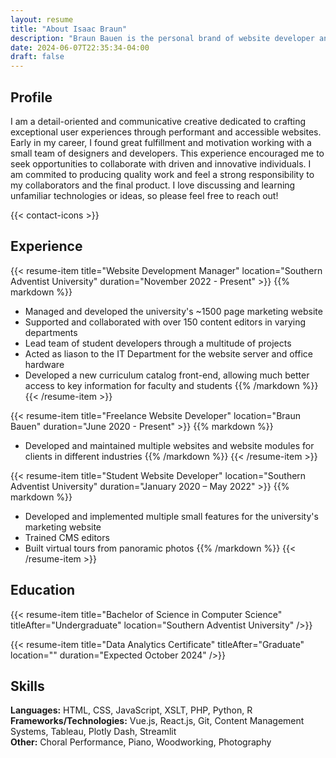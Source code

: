 ```yaml
---
layout: resume
title: "About Isaac Braun"
description: "Braun Bauen is the personal brand of website developer and creative, Isaac Braun."
date: 2024-06-07T22:35:34-04:00
draft: false
---
```


## Profile
I am a detail-oriented and communicative creative dedicated to crafting exceptional user experiences through performant and accessible websites.
Early in my career, I found great fulfillment and motivation working with a small team of designers and developers.
This experience encouraged me to seek opportunities to collaborate with driven and innovative individuals.
I am commited to producing quality work and feel a strong responsibility to my collaborators and the final product.
I love discussing and learning unfamiliar technologies or ideas, so please feel free to reach out!

{{< contact-icons >}}

## Experience

{{< resume-item title="Website Development Manager" location="Southern Adventist University" duration="November 2022 - Present" >}}
{{% markdown %}}
- Managed and developed the university's ~1500 page marketing website
- Supported and collaborated with over 150 content editors in varying departments
- Lead team of student developers through a multitude of projects
- Acted as liason to the IT Department for the website server and office hardware
- Developed a new curriculum catalog front-end, allowing much better access to key information for faculty and students
{{% /markdown %}}
{{< /resume-item >}}

{{< resume-item title="Freelance Website Developer" location="Braun Bauen" duration="June 2020 - Present" >}}
{{% markdown %}}
- Developed and maintained multiple websites and website modules for clients in different industries
{{% /markdown %}}
{{< /resume-item >}}

{{< resume-item title="Student Website Developer" location="Southern Adventist University" duration="January 2020 – May 2022" >}}
{{% markdown %}}
- Developed and implemented multiple small features for the university's marketing website
- Trained CMS editors
- Built virtual tours from panoramic photos
{{% /markdown %}}
{{< /resume-item >}}

## Education

{{< resume-item title="Bachelor of Science in Computer Science" titleAfter="Undergraduate" location="Southern Adventist University" />}}

{{< resume-item title="Data Analytics Certificate" titleAfter="Graduate" location="" duration="Expected October 2024" />}}

## Skills

**Languages:** HTML, CSS, JavaScript, XSLT, PHP, Python, R\
**Frameworks/Technologies:** Vue.js, React.js, Git, Content Management Systems, Tableau, Plotly Dash, Streamlit\
**Other:** Choral Performance, Piano, Woodworking, Photography
